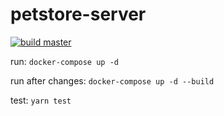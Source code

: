# petstore-server

<a href="https://travis-ci.org/rcoy-v/petstore-server">
    <img alt="build master" src="https://travis-ci.org/rcoy-v/petstore-server.svg?branch=master">
 </a>

run: `docker-compose up -d`

run after changes: `docker-compose up -d --build`

test: `yarn test`
